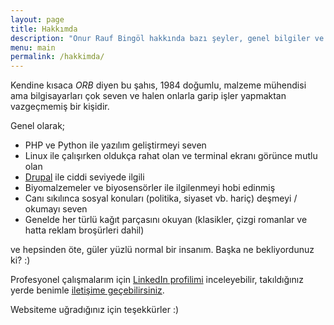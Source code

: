 ```yaml
---
layout: page
title: Hakkımda
description: "Onur Rauf Bingöl hakkında bazı şeyler, genel bilgiler ve bir kısım yalan dolanlar..."
menu: main
permalink: /hakkimda/
---
```


Kendine kısaca *ORB* diyen bu şahıs, 1984 doğumlu, malzeme mühendisi ama bilgisayarları çok seven ve halen onlarla garip işler yapmaktan vazgeçmemiş bir kişidir.

Genel olarak;

* PHP ve Python ile yazılım geliştirmeyi seven
* Linux ile çalışırken oldukça rahat olan ve terminal ekranı görünce mutlu olan
* [Drupal](https://drupal.org) ile ciddi seviyede ilgili
* Biyomalzemeler ve biyosensörler ile ilgilenmeyi hobi edinmiş
* Canı sıkılınca sosyal konuları (politika, siyaset vb. hariç) deşmeyi / okumayı seven
* Genelde her türlü kağıt parçasını okuyan (klasikler, çizgi romanlar ve hatta reklam broşürleri dahil)

ve hepsinden öte, güler yüzlü normal bir insanım. Başka ne bekliyordunuz ki? :)

Profesyonel çalışmalarım için [LinkedIn profilimi](https://www.linkedin.com/in/onurraufbingol) inceleyebilir, takıldığınız yerde benimle [iletişime geçebilirsiniz](http://onurraufbingol.com/iletisim/).

Websiteme uğradığınız için teşekkürler :)
